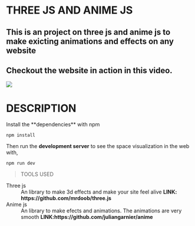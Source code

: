 <h1>THREE JS AND ANIME JS</h1>
<h2>This is an project on three js and anime js to make exicting animations and effects on any website</h2>

## Checkout the website in action in this video.

![](https://youtu.be/UsAnkYKxhFE)
<h1>DESCRIPTION</h1>
  Install the **dependencies** with npm
  
```
npm install
```

Then run the **development server** to see the space visualization in the web with,

```
npm run dev
```

<blockquote>TOOLS USED</blockquote>
  <dl>
  <dt>Three js</dt>
  <dd>An library to make 3d effects and make your site feel alive <strong>LINK: https://github.com/mrdoob/three.js </strong></dd>
  <dt>Anime js</dt>
  <dd>An library to make efects and animations. The animations are very smooth <strong>LINK:https://github.com/juliangarnier/anime
</dd>
  </dl>
  
